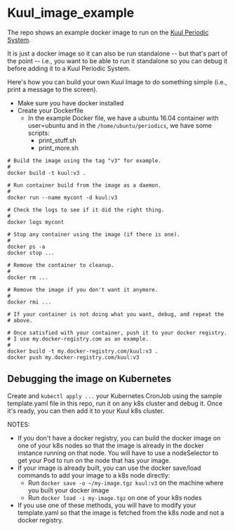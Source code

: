 # Kuul_image_example

The repo shows an example docker image to run on the
[Kuul Periodic System](https://github.com/dperique/Kuul_periodics).

It is just a docker image so it can also be run standalone -- but that's part of
the point -- i.e., you want to be able to run it standalone so you can debug it
before adding it to a Kuul Periodic System.

Here's how you can build your own Kuul Image to do something simple (i.e., print a message to
the screen).

* Make sure you have docker installed
* Create your Dockerfile
  * In the example Docker file, we have a ubuntu 16.04 container with user=ubuntu
    and in the `/home/ubuntu/periodics`, we have some scripts:
    * print_stuff.sh
    * print_more.sh

```
# Build the image using the tag "v3" for example.
#
docker build -t kuul:v3 .

# Run container build from the image as a daemon.
#
docker run --name mycont -d kuul:v3

# Check the logs to see if it did the right thing.
#
docker logs mycont

# Stop any container using the image (if there is one).
#
docker ps -a
docker stop ...

# Remove the container to cleanup.
#
docker rm ...

# Remove the image if you don't want it anymore.
#
docker rmi ...

# If your container is not doing what you want, debug, and repeat the
# above.

# Once satisfied with your container, push it to your docker registry.
# I use my.docker-registry.com as an example.
#
docker build -t my.docker-registry.com/kuul:v3 .
docker push my.docker-registry.com/kuul:v3
```

## Debugging the image on Kubernetes

Create and `kubectl apply ...` your Kubernetes CronJob using the sample template.yaml file in this
repo, run it on any k8s cluster and debug it.  Once it's ready, you can then add it to your Kuul
k8s cluster.

NOTES:

* If you don't have a docker registry, you can build the docker image on one of your
  k8s nodes so that the image is already in the docker instance running on that node.
  You will have to use a nodeSelector to get your Pod to run on the node that has your
  image.
* If your image is already built, you can use the docker save/load commands to add your
  image to a k8s node directly:
    * Run `docker save -o ~/my-image.tgz kuul:v3` on the machine where you built your
      docker image
    * Run `docker load -i my-image.tgz` on one of your k8s nodes
* If you use one of these methods, you will have to modify your template.yaml so that
  the image is fetched from the k8s node and not a docker registry.
